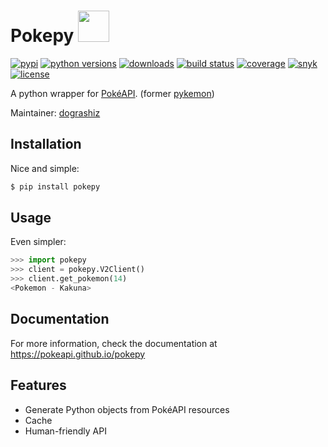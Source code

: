 # Pokepy <a href="https://pokeapi.co/api/v2/pokemon/kakuna"><img src='https://veekun.com/dex/media/pokemon/global-link/14.png' height=50px/></a>

[![pypi](https://img.shields.io/pypi/v/pokepy.svg "pypi package")](https://pypi.org/project/pokepy)
[![python versions](https://img.shields.io/pypi/pyversions/pokepy.svg "supported python versions")](https://pypi.org/project/pokepy)
[![downloads](https://img.shields.io/pypi/dm/pokepy.svg?style=popout "pypi downloads")](https://pypi.org/project/pokepy/)
[![build status](https://circleci.com/gh/PokeAPI/pokepy.svg?style=svg "build status")](https://circleci.com/gh/PokeAPI/pokepy)
[![coverage](https://codecov.io/gh/PokeAPI/pokepy/branch/master/graph/badge.svg "code coverage")](https://codecov.io/gh/PokeAPI/pokepy)
[![snyk](https://snyk.io/test/github/PokeAPI/pokepy/badge.svg?targetFile=requirements.txt "known vulnerabilities")](https://snyk.io/test/github/PokeAPI/pokepy?targetFile=requirements.txt)
[![license](https://img.shields.io/pypi/l/pokepy.svg "license")](https://github.com/PokeAPI/pokepy/blob/master/LICENSE)

A python wrapper for [PokéAPI](https://pokeapi.co). (former [pykemon](https://github.com/PokeAPI/pokepy/tree/bb72105f4c5402aaa5d4fd2b9c142bf9b678b254))

Maintainer: [dograshiz](https://github.com/dograshiz)

## Installation

Nice and simple:

```sh
$ pip install pokepy
```

## Usage

Even simpler:

```python
>>> import pokepy
>>> client = pokepy.V2Client()
>>> client.get_pokemon(14)
<Pokemon - Kakuna>
```

## Documentation

For more information, check the documentation at https://pokeapi.github.io/pokepy

## Features

* Generate Python objects from PokéAPI resources
* Cache
* Human-friendly API
